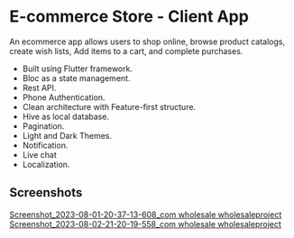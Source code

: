 # E-commerce Store - Client App

An ecommerce app allows users to shop online, browse product catalogs, create wish lists,
Add items to a cart, and complete purchases.

- Built using Flutter framework.
- Bloc as a state management.
- Rest API. 
- Phone Authentication.
- Clean architecture with Feature-first structure.
- Hive as local database.
- Pagination.
- Light and Dark Themes.
- Notification.
- Live chat
- Localization.
## Screenshots
[Screenshot_2023-08-01-20-37-13-608_com wholesale wholesaleproject](https://github.com/Omarg7/E-commerce_Client-App/assets/47927337/3b610686-f19b-4c80-89b6-daa14cf94572)
[Screenshot_2023-08-02-21-20-19-558_com wholesale wholesaleproject](https://github.com/Omarg7/E-commerce_Client-App/assets/47927337/3a0c3310-5877-4e61-8bf8-16f141b81f61)
